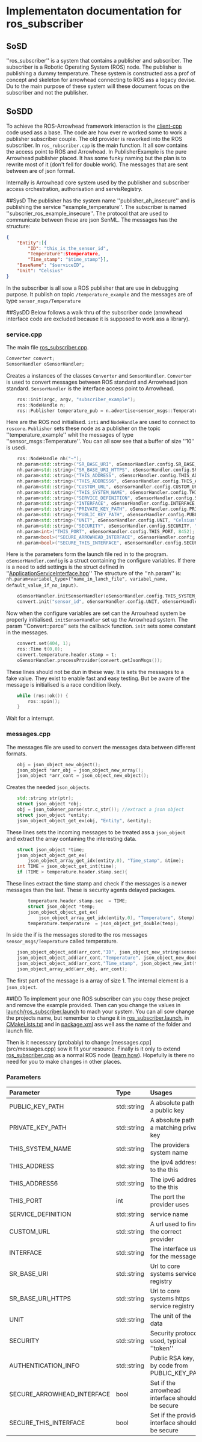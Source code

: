 # Implementaton documentation for ros_subscriber

## SoSD
''ros_subscriber'' is a system that contains a publisher and subscriber.
The subscriber is a Robotic Operating System (ROS) node.
The publisher is publishing a dummy temperature.
These system is constructed ass a prof of concept and skeleton for arrowhead connecting to ROS ass a legacy devise.
Du to the main purpose of these system will these document focus on the subscriber and not the publisher.


## SoSDD
To achieve the ROS-Arrowhead framework interaction is the [client-cpp](https://github.com/arrowhead-f/client-cpp) code used ass a base.
The code are how ever re worked some to work a publisher subscriber couple.
The old provider is reworked into the ROS subscriber.
In `ros_rubscriber.cpp` is the main function.
It all sow contains the access point to ROS and Arrowhead.
In PublisherExample is the pure Arrowhead publisher placed.
It has some funky naming but the plan is to rewrite most of it (don't fell for double work).
The messages that are sent between are of json format.

Internally is Arrowhead core system used by the publisher and subscriber access orchestration, authorisation and servisRegistry.

##SysD
The publisher has the system name ''publisher_ah_insecure'' and is publishing the service ''example_temperature''.
The subscriber is named ''subscrier_ros_example_insecure''.
The protocol that are used to communicate between these are json SenML.
The messages has the structure:
```JSON
{
 	"Entity":[{
 		"ID": "this_is_the_sensor_id",
 		"Temperature":$temperature,
 		"Time_stamp": "$time_stamp"}],
	"BaseName": "$serviceID",
 	"Unit": "Celsius"
}
```
In the subscriber is all sow a ROS publisher that are use in debugging purpose.
It publish on topic `/temperature_example` and the messages are of type `sensor_msgs/Temperature`


##SysDD
Below follows a walk thru of the subscriber code (arrowhead interface code are excluded because it is supposed to work ass a library).

### service.cpp
The main file [ros_subscriber.cpp](src/ros_subscriber.cpp).

```cpp
Converter convert;
SensorHandler oSensorHandler;
```
Creates a instances of the classes `Converter` and `SensorHandler`.
`Converter` is used to convert messages between ROS standard and Arrowhead json standard.
`SensorHandler` is the interface access point to Arrowhead.


```cpp
	ros::init(argc, argv, "subscriber_example");
	ros::NodeHandle n;
	ros::Publisher temperature_pub = n.advertise<sensor_msgs::Temperature>("temperature_example", 10);
```
Here are the ROS nod initialised.
`inti` and `NodeHandle` are used to connect to `roscore`.
`Publisher` sets these node as a publisher on the topic ''temperature_example'' whit the messages of type ''sensor_msgs::Temperature''.
You can all sow see that a buffer of size ''10'' is usedi.


```cpp
	ros::NodeHandle nh("~");
	nh.param<std::string>("SR_BASE_URI", oSensorHandler.config.SR_BASE_URI, "http://arrowhead.tmit.bme.hu:8442/serviceregistry/");
	nh.param<std::string>("SR_BASE_URI_HTTPS", oSensorHandler.config.SR_BASE_URI_HTTPS, "https://arrowhead.tmit.bme.hu:8443/serviceregistry/");
	nh.param<std::string>("THIS_ADDRESS", oSensorHandler.config.THIS_ADDRESS, "10.0.0.40");
	nh.param<std::string>("THIS_ADDRESS6", oSensorHandler.config.THIS_ADDRESS6, "[fe80::1a57:58d9:c43e:6319]");
	nh.param<std::string>("CUSTOM_URL", oSensorHandler.config.CUSTOM_URL, "this_is_the_custom_url");
	nh.param<std::string>("THIS_SYSTEM_NAME", oSensorHandler.config.THIS_SYSTEM_NAME, "SecureTemperatureSensor");
	nh.param<std::string>("SERVICE_DEFINITION", oSensorHandler.config.SERVICE_DEFINITION, "IndoorTemperature_ProviderExample");
	nh.param<std::string>("INTERFACE", oSensorHandler.config.INTERFACE, "JSON");
	nh.param<std::string>("PRIVATE_KEY_PATH", oSensorHandler.config.PRIVATE_KEY_PATH, "keys/tempsensor.testcloud1.private.key");
	nh.param<std::string>("PUBLIC_KEY_PATH", oSensorHandler.config.PUBLIC_KEY_PATH, "keys/tempsensor.testcloud1.publickey.pem");
	nh.param<std::string>("UNIT", oSensorHandler.config.UNIT, "Celsius");
	nh.param<std::string>("SECURITY", oSensorHandler.config.SECURITY, "token");
	nh.param<int>("THIS_PORT", oSensorHandler.config.THIS_PORT, 8452);
	nh.param<bool>("SECURE_ARROWHEAD_INTERFACE", oSensorHandler.config.SECURE_ARROWHEAD_INTERFACE, false);
	nh.param<bool>("SECURE_THIS_INTERFACE", oSensorHandler.config.SECURE_THIS_INTERFACE, false);
```
Here is the parameters form the launch file red in to the program.
`oSensorHandler.config` is a struct containing the configure variables.
If there is a need to add settings is the struct defined in ''[ApplicationServiceInterface.hpp](src/Interface/ApplicationServiceInterface.cpp)''
The structure of the ''nh.param'' is:
`nh.param<variabel_type>("name_in_lanch_file", variabel_name, default_value_if_no_input)`.

```cpp
	oSensorHandler.initSensorHandler(oSensorHandler.config.THIS_SYSTEM_NAME, Converter::parce);
	convert.init("sensor_id", oSensorHandler.config.UNIT, oSensorHandler.config.THIS_SYSTEM_NAME);
```
Now when the configure variables are set can the Arrowhead system be properly initialised.
`initSensorHandler` set up the Arrowhead system.
The param ''Convert::parce'' sets the callback function.
`init` sets some constant in the  messages.

```cpp
	convert.set(404, 1);
	ros::Time t(0,0);
	convert.temperature.header.stamp = t;
    oSensorHandler.processProvider(convert.getJsonMsgs());
```
These lines should not be dun in these way.
It is sets the messages to a fake value.
They exist to enable fast and easy testing.
But be aware of the message is initialised is a race condition likely.

```cpp
	while (ros::ok()) {
		ros::spin();
	}
```
Wait for a interrupt.


### messages.cpp
The messages file are used to convert the messages data between different formats.


```cpp
	obj = json_object_new_object();	
	json_object *arr_obj = json_object_new_array();
	json_object *arr_cont = json_object_new_object();
```
Creates the needed `json_objects`.

```cpp
	std::string str(ptr);
	struct json_object *obj;
	obj = json_tokener_parse(str.c_str()); //extract a json object
	struct json_object *entity;
	json_object_object_get_ex(obj, "Entity", &entity);
```
These lines sets the incoming messages to be treated ass a `json_object` and extract the array containing the interesting data.


```cpp
	struct json_object *time;
	json_object_object_get_ex(
		json_object_array_get_idx(entity,0), "Time_stamp", &time);
	int TIME = json_object_get_int(time);
	if (TIME > temperature.header.stamp.sec){
```
These lines extract the time stamp and check if the messages is a newer messages than the last.
These is security agents delayed packages.

```cpp
		temperature.header.stamp.sec  = TIME;
		struct json_object *temp;
		json_object_object_get_ex(
			json_object_array_get_idx(entity,0), "Temperature", &temp);
		temperature.temperature  = json_object_get_double(temp);	
```
In side the if is the messages stored to the ros messages `sensor_msgs/Temperature` called temperature.


```cpp
	json_object_object_add(arr_cont,"ID", json_object_new_string(sensor_id.c_str()));
	json_object_object_add(arr_cont,"Temperature", json_object_new_double(temp));
	json_object_object_add(arr_cont,"Time_stamp", json_object_new_int(time));
	json_object_array_add(arr_obj, arr_cont);
```
The first part of the message is a array of size 1.
The internal element is a `json_object`.

##IDD
To implement your one ROS subscriber can you copy these project and remove the example provided.
Then can you change the values in [launch/ros_subscriber.launch](launch/ros_subscriber.launch) to mach your system.
You can all sow change the projects name, but remember to change it in [ros_subscriber.launch](launnch/ros_subscriber.launch), in [CMakeLists.txt](CMakeLists.txt) and in [package.xml](package.xml) ass well ass the name of the folder and launch file.

Then is it necessary (probably) to change [messages.cpp] (src/messages.cpp) sow it fit your resource.
Finally is it only to extend [ros_subscriber.cpp](src/subscriber.cpp) as a normal ROS node ([learn how](http://wiki.ros.org/ROS/Tutorials)).
Hopefully is there no need for you to make changes in other places.


### Parameters


| Parameter		 				| Type 			| Usages |
|:------------------------------|:--------------|:----------------------------|
| PUBLIC_KEY_PATH				| std::string	| A absolute path to a public key|
| PRIVATE_KEY_PATH				| std::string	| A absolute path to a matching private key|
| THIS_SYSTEM_NAME				| std::string	| The providers system name|
| THIS_ADDRESS					| std::string	| the ipv4 address to the this|
| THIS_ADDRESS6					| std::string	| The ipv6 address to the this|
| THIS_PORT						| int			| The port the provider uses|
| SERVICE_DEFINITION			| std::string	| service name|
| CUSTOM_URL					| std::string	| A url used to find the correct provider|
| INTERFACE						| std::string	| The interface used for the messages |
| SR_BASE_URI					| std::string	| Url to core systems service registry|
| SR_BASE_URI_HTTPS				| std::string	| Url to core systems https service registry|
| UNIT							| std::string	| The unit of the data|
| SECURITY						| std::string	| Security protocol used, typical ''token''|
| AUTHENTICATION_INFO			| std::string	| Public RSA key, set by code from PUBLIC_KEY_PATH|
| SECURE_ARROWHEAD_INTERFACE	| bool			| Set if the arrowhead interface should be secure|
| SECURE_THIS_INTERFACE		| bool			| Set if the provider interface should be secure|
